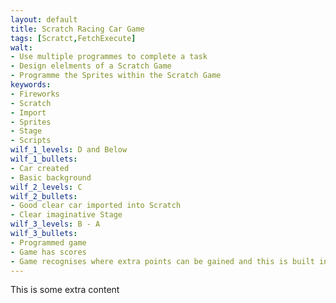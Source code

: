 ```yaml
---
layout: default
title: Scratch Racing Car Game
tags: [Scratct,FetchExecute]
walt:
- Use multiple programmes to complete a task
- Design elelments of a Scratch Game
- Programme the Sprites within the Scratch Game
keywords:
- Fireworks
- Scratch
- Import
- Sprites
- Stage
- Scripts
wilf_1_levels: D and Below
wilf_1_bullets:
- Car created
- Basic background
wilf_2_levels: C
wilf_2_bullets:
- Good clear car imported into Scratch
- Clear imaginative Stage
wilf_3_levels: B - A
wilf_3_bullets:
- Programmed game
- Game has scores
- Game recognises where extra points can be gained and this is built into the programming.
---
```


This is some extra content

